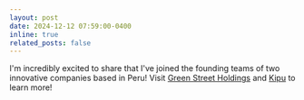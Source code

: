 ```yaml
---
layout: post
date: 2024-12-12 07:59:00-0400
inline: true
related_posts: false
---
```


I'm incredibly excited to share that I've joined the founding teams of two innovative companies based in Peru! Visit [Green Street Holdings](https://greenstreet-holding.com) and [Kipu](https://kipuai.com) to learn more!
